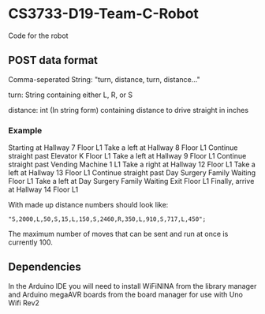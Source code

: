 # CS3733-D19-Team-C-Robot
Code for the robot

## POST data format
Comma-seperated String: "turn, distance, turn, distance..."

turn: String containing either L, R, or S

distance: int (In string form) containing distance to drive straight in inches

### Example

Starting at Hallway 7 Floor L1
Take a left at Hallway 8 Floor L1
Continue straight past Elevator K Floor L1
Take a left at Hallway 9 Floor L1
Continue straight past Vending Machine 1 L1
Take a right at Hallway 12 Floor L1
Take a left at Hallway 13 Floor L1
Continue straight past Day Surgery Family Waiting Floor L1
Take a left at Day Surgery Family Waiting Exit Floor L1
Finally, arrive at Hallway 14 Floor L1

With made up distance numbers should look like:

```
"S,2000,L,50,S,15,L,150,S,2460,R,350,L,910,S,717,L,450";
```

The maximum number of moves that can be sent and run at once is currently 100.

## Dependencies

In the Arduino IDE you will need to install WiFiNINA from the library manager and Arduino megaAVR boards from the board manager for use with Uno Wifi Rev2 